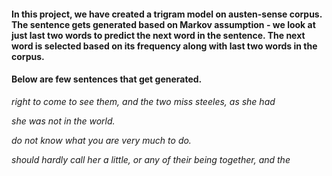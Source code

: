 #### In this project, we have created a trigram model on austen-sense corpus. The sentence gets generated based on Markov assumption - we look at just last two words to predict the next word in the sentence. The next word is selected based on its frequency along with last two words in the corpus.

#### Below are few sentences that get generated. 

*right to come to see them, and the two miss steeles, as she had*

*she was not in the world.*

*do not know what you are very much to do.*

*should hardly call her a little, or any of their being together, and the*

